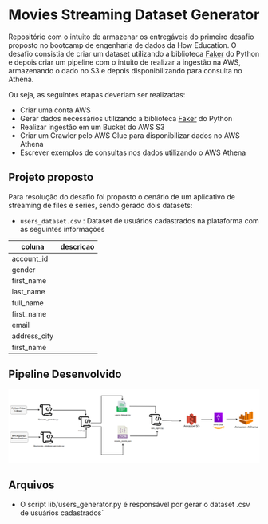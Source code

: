 
# Movies Streaming Dataset Generator

Repositório com o intuito de armazenar os entregáveis do primeiro desafio proposto no bootcamp de engenharia de dados da How Education. O desafio consistia de criar um dataset utilizando a biblioteca [Faker](https://faker.readthedocs.io/en/master/) do Python e depois criar um pipeline com o intuito de realizar a ingestão na AWS, armazenando o dado no S3 e depois disponibilizando para consulta no Athena.

Ou seja, as seguintes etapas deveriam ser realizadas:

- Criar uma conta AWS
- Gerar dados necessários utilizando a biblioteca [Faker](https://faker.readthedocs.io/en/master/) do Python
- Realizar ingestão em um Bucket do AWS S3
- Criar um Crawler pelo AWS Glue para disponibilizar dados no AWS Athena
- Escrever exemplos de consultas nos dados utilizando o AWS Athena


## Projeto proposto
Para resolução do desafio foi proposto o cenário de um aplicativo de streaming de files e series, sendo gerado dois datasets:

- `users_dataset.csv` : Dataset de usuários cadastrados na plataforma com as seguintes informações

| coluna     | descricao |
|------------|-----------|
| account_id |           |
| gender     |           |
| first_name |           |
| last_name  |           |
| full_name |           |
| first_name|           |
| email|           |
| address_city |           |
| first_name |           |



## Pipeline Desenvolvido

![Alt Text](https://github.com/MatheusBorgesKamla/fake_dataset_movies_streaming_generator/blob/main/files/pipeline.png)


## Arquivos
- O script lib/users_generator.py é responsável por gerar o dataset .csv de usuários cadastrados` 
